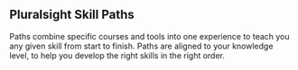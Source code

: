 ## Pluralsight Skill Paths

Paths combine specific courses and tools into one experience to teach you any given skill from start to finish. Paths are aligned to your knowledge level, to help you develop the right skills in the right order.
